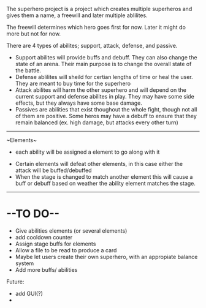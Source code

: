   The superhero project is a project which creates multiple superheros and gives them a name, a freewill and later multiple ablilites.

  The freewill determines which hero goes first for now. Later it might do more but not for now.

  There are 4 types of abilites; support, attack, defense, and passive. 
  * Support abilites will provide buffs and debuff. They can also change the state of an arena. Their main purpose is to change the overall state of the battle.
  * Defense ablilites will sheild for certian lengths of time or heal the user. They are meant to buy time for the superhero
  * Attack abilites will harm the other superhero and will depend on the current support and defense abilites in play. They may have some side effects, but they always have some base damage.
  * Passives are abilities that exist thoughout the whole fight, though not all of them are positive. Some heros may have a debuff to ensure that they remain balanced (ex. high damage, but attacks every other turn)
---
  ~Elements~
  - each ability will be assigned a element to go along with it
  * Certain elements will defeat other elements, in this case either the attack will be buffed/debuffed
  * When the stage is changed to match another element this will cause a buff or debuff based on weather the ability element matches the stage.

  ---
# --TO DO-- 

* Give abilities elements (or several elements)
* add cooldown counter
* Assign stage buffs for elements 
* Allow a file to be read to produce a card
* Maybe let users create their own superhero, with an appropiate balance system
* Add more buffs/ abilities 

Future: 
* add GUI(?) 
* 